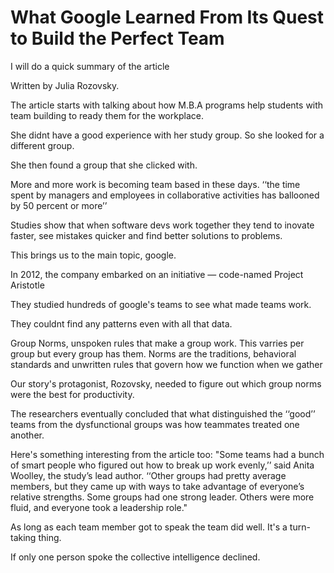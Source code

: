 # What Google Learned From Its Quest to Build the Perfect Team

I will do a quick summary of the article

Written by Julia Rozovsky.

The article starts with talking about how M.B.A programs help students with team building to ready them for the workplace.

She didnt have a good experience with her study group. So she looked for a different group.

She then found a group that she clicked with.

More and more work is becoming team based in these days. ‘‘the time spent by managers and employees in collaborative activities has ballooned by 50 percent or more’’

Studies show that when software devs work together they tend to inovate faster, see mistakes quicker and find better solutions to problems.

This brings us to the main topic, google.

In 2012, the company embarked on an initiative — code-named Project Aristotle

They studied hundreds of google's teams to see what made teams work.

They couldnt find any patterns even with all that data.

Group Norms, unspoken rules that make a group work. This varries per group but every group has them. Norms are the traditions, behavioral standards and unwritten rules that govern how we function when we gather

Our story's protagonist, Rozovsky, needed to figure out which group norms were the best for productivity.

The researchers eventually concluded that what distinguished the ‘‘good’’ teams from the dysfunctional groups was how teammates treated one another.

Here's something interesting from the article too:
"Some teams had a bunch of smart people who figured out how to break up work evenly,’’ said Anita Woolley, the study’s lead author. ‘‘Other groups had pretty average members, but they came up with ways to take advantage of everyone’s relative strengths. Some groups had one strong leader. Others were more fluid, and everyone took a leadership role."

As long as each team member got to speak the team did well. It's a turn-taking thing.

If only one person spoke the collective intelligence declined.


